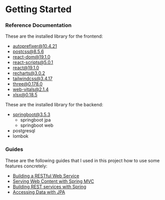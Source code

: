 # Getting Started

### Reference Documentation
These are the installed library for the frontend:

* autoprefixer@10.4.21
* postcss@8.5.6
* react-dom@19.1.0
* react-scripts@5.0.1
* react@19.1.0
* recharts@3.0.2
* tailwindcss@3.4.17
* three@0.178.0
*  web-vitals@2.1.4
* xlsx@0.18.5

These are the installed library for the backend:

* springboot@3.5.3
  * springboot jpa
  * springboot web
* postgresql
* lombok

### Guides
These are the following guides that I used in this project how to use some features concretely:

* [Building a RESTful Web Service](https://spring.io/guides/gs/rest-service/)
* [Serving Web Content with Spring MVC](https://spring.io/guides/gs/serving-web-content/)
* [Building REST services with Spring](https://spring.io/guides/tutorials/rest/)
* [Accessing Data with JPA](https://spring.io/guides/gs/accessing-data-jpa/)
